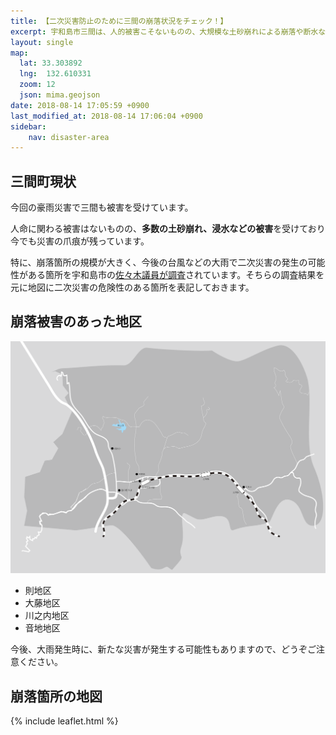 ```yaml
---
title: 【二次災害防止のために三間の崩落状況をチェック！】
excerpt: 宇和島市三間は、人的被害こそないものの、大規模な土砂崩れによる崩落や断水などの被害に合っています。被害状況が見えにくい三間地区の特に二次災害の恐れがある崩落現場の情報を発信します。
layout: single
map:
  lat: 33.303892
  lng:  132.610331
  zoom: 12
  json: mima.geojson
date: 2018-08-14 17:05:59 +0900
last_modified_at: 2018-08-14 17:06:04 +0900
sidebar:
    nav: disaster-area
---
```


## 三間町現状

今回の豪雨災害で三間も被害を受けています。

人命に関わる被害はないものの、**多数の土砂崩れ、浸水などの被害**を受けており今でも災害の爪痕が残っています。

特に、崩落箇所の規模が大きく、今後の台風などの大雨で二次災害の発生の可能性がある箇所を宇和島市の[佐々木議員が調査](https://www.facebook.com/nobuo.sasaki.378/posts/1749579141796963)されています。そちらの調査結果を元に地図に二次災害の危険性のある箇所を表記しておきます。

## 崩落被害のあった地区

![三間の地図](/assets/images/maps/mima.png)

- 則地区
- 大藤地区
- 川之内地区
- 音地地区

今後、大雨発生時に、新たな災害が発生する可能性もありますので、どうぞご注意ください。

## 崩落箇所の地図

{% include leaflet.html %}




